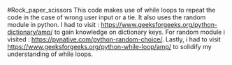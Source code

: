 #Rock_paper_scissors
This code makes use of while loops to repeat the code in the case of wrong user input or a tie. It also uses the random module in python.
I had to visit : https://www.geeksforgeeks.org/python-dictionary/amp/  to gain knowledge on dictionary keys. 
For random module i visited : https://pynative.com/python-random-choice/.
Lastly, i had to visit https://www.geeksforgeeks.org/python-while-loop/amp/ to solidify my understanding of while loops.